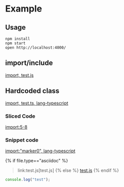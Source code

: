 # Example

## Usage

    npm install
    npm start
    open http://localhost:4000/

## import/include

[import, test.js](./src/test.js)

## Hardcoded class


[import, test.ts, lang-typescript](src/test.ts)

### Sliced Code

[import:5-8](src/line.js)

### Snippet code

[import:"marker0", lang-typescript](src/marker.ts)


{% if file.type=="asciidoc" %}
> link:test.js[test.js]
{% else %}
> <a id="test.js" href="test.js">test.js</a>
{% endif %}

``` javascript
console.log("test");
```

